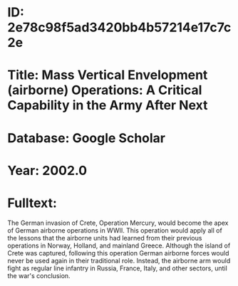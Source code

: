 # ID: 2e78c98f5ad3420bb4b57214e17c7c2e
# Title: Mass Vertical Envelopment (airborne) Operations: A Critical Capability in the Army After Next
# Database: Google Scholar
# Year: 2002.0
# Fulltext:
The German invasion of Crete, Operation Mercury, would become the apex of German airborne operations in WWII.
This operation would apply all of the lessons that the airborne units had learned from their previous operations in Norway, Holland, and mainland Greece.
Although the island of Crete was captured, following this operation German airborne forces would never be used again in their traditional role.
Instead, the airborne arm would fight as regular line infantry in Russia, France, Italy, and other sectors, until the war's conclusion.